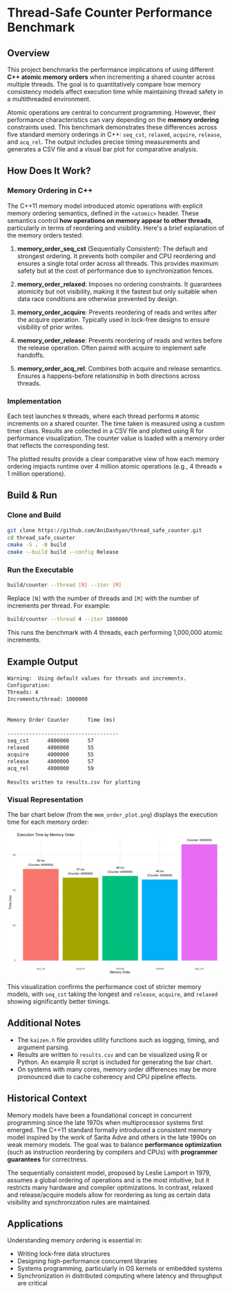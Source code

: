 # Thread-Safe Counter Performance Benchmark

## Overview

This project benchmarks the performance implications of using different **C++ atomic memory orders** when incrementing a shared counter across multiple threads. The goal is to quantitatively compare how memory consistency models affect execution time while maintaining thread safety in a multithreaded environment.

Atomic operations are central to concurrent programming. However, their performance characteristics can vary depending on the **memory ordering** constraints used. This benchmark demonstrates these differences across five standard memory orderings in C++: `seq_cst`, `relaxed`, `acquire`, `release`, and `acq_rel`. The output includes precise timing measurements and generates a CSV file and a visual bar plot for comparative analysis.

## How Does It Work?

### Memory Ordering in C++

The C++11 memory model introduced atomic operations with explicit memory ordering semantics, defined in the `<atomic>` header. These semantics control **how operations on memory appear to other threads**, particularly in terms of reordering and visibility. Here's a brief explanation of the memory orders tested:

1. **memory_order_seq_cst** (Sequentially Consistent): The default and strongest ordering. It prevents both compiler and CPU reordering and ensures a single total order across all threads. This provides maximum safety but at the cost of performance due to synchronization fences.
   
2. **memory_order_relaxed**: Imposes no ordering constraints. It guarantees atomicity but not visibility, making it the fastest but only suitable when data race conditions are otherwise prevented by design.

3. **memory_order_acquire**: Prevents reordering of reads and writes after the acquire operation. Typically used in lock-free designs to ensure visibility of prior writes.

4. **memory_order_release**: Prevents reordering of reads and writes before the release operation. Often paired with acquire to implement safe handoffs.

5. **memory_order_acq_rel**: Combines both acquire and release semantics. Ensures a happens-before relationship in both directions across threads.

### Implementation

Each test launches `N` threads, where each thread performs `M` atomic increments on a shared counter. The time taken is measured using a custom timer class. Results are collected in a CSV file and plotted using R for performance visualization. The counter value is loaded with a memory order that reflects the corresponding test.

The plotted results provide a clear comparative view of how each memory ordering impacts runtime over 4 million atomic operations (e.g., 4 threads × 1 million operations).

## Build & Run

### Clone and Build

```bash
git clone https://github.com/AniDashyan/thread_safe_counter.git
cd thread_safe_counter
cmake -S . -B build
cmake --build build --config Release
```

### Run the Executable

```bash
build/counter --thread [N] --iter [M]
```

Replace `[N]` with the number of threads and `[M]` with the number of increments per thread. For example:

```bash
build/counter --thread 4 --iter 1000000
```

This runs the benchmark with 4 threads, each performing 1,000,000 atomic increments.

## Example Output

```
Warning:  Using default values for threads and increments.
Configuration:
Threads: 4
Increments/thread: 1000000
 
 
Memory Order Counter      Time (ms) 
 
------------------------------------ 
seq_cst      4000000      57        
relaxed      4000000      55        
acquire      4000000      55        
release      4000000      57        
acq_rel      4000000      59        

Results written to results.csv for plotting
```

### Visual Representation

The bar chart below (from the `mem_order_plot.png`) displays the execution time for each memory order:

![Execution Time by Memory Order](mem_order_plot.png)

This visualization confirms the performance cost of stricter memory models, with `seq_cst` taking the longest and `release`, `acquire`, and `relaxed` showing significantly better timings.

## Additional Notes

- The `kaizen.h` file provides utility functions such as logging, timing, and argument parsing.
- Results are written to `results.csv` and can be visualized using R or Python. An example R script is included for generating the bar chart.
- On systems with many cores, memory order differences may be more pronounced due to cache coherency and CPU pipeline effects.

## Historical Context

Memory models have been a foundational concept in concurrent programming since the late 1970s when multiprocessor systems first emerged. The C++11 standard formally introduced a consistent memory model inspired by the work of Sarita Adve and others in the late 1990s on weak memory models. The goal was to balance **performance optimization** (such as instruction reordering by compilers and CPUs) with **programmer guarantees** for correctness.

The sequentially consistent model, proposed by Leslie Lamport in 1979, assumes a global ordering of operations and is the most intuitive, but it restricts many hardware and compiler optimizations. In contrast, relaxed and release/acquire models allow for reordering as long as certain data visibility and synchronization rules are maintained.

## Applications

Understanding memory ordering is essential in:

- Writing lock-free data structures
- Designing high-performance concurrent libraries
- Systems programming, particularly in OS kernels or embedded systems
- Synchronization in distributed computing where latency and throughput are critical

